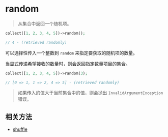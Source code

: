 # random

> 从集合中返回一个随机项。

```php
collect([1, 2, 3, 4, 5])->random();

// 4 - (retrieved randomly)
```

可以选择性传入一个整数到 `random` 来指定要获取的随机项的数量。

当显式传递希望接收的数量时，则会返回指定数量项目的集合。

```php
collect([1, 2, 3, 4, 5])->random(3);

// [0 => 1, 1 => 2, 4 => 5] - (retrieved randomly)
```

> 如果传入的值大于当前集合中的值，则会抛出 `InvalidArgumentException` 错误。

## 相关方法

- [shuffle](shuffle.md)
